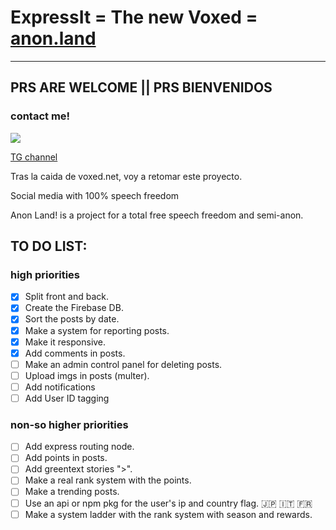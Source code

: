 # ExpressIt = The new Voxed = [anon.land](http://anon.land/)

---

## PRS ARE WELCOME || PRS BIENVENIDOS

### contact me!
[![](https://telegram.com.es/wp-content/uploads/2018/02/telegram.png)](https://t.me/grunt1234)


[TG channel](https://t.me/newvoxed4)



Tras la caida de voxed.net, voy a retomar este proyecto.

Social media with 100% speech freedom

Anon Land! is a project for a total free speech freedom and semi-anon.

## TO DO LIST:

### high priorities
- [x] Split front and back.
- [x] Create the Firebase DB.
- [x] Sort the posts by date.
- [x] Make a system for reporting posts.
- [x] Make it responsive.
- [x] Add comments in posts.
- [ ] Make an admin control panel for deleting posts.
- [ ] Upload imgs in posts (multer).
- [ ] Add notifications
- [ ] Add User ID tagging
### non-so higher priorities
- [ ] Add express routing node.
- [ ] Add points in posts.
- [ ] Add greentext stories ">".
- [ ] Make a real rank system with the points.
- [ ] Make a trending posts.
- [ ] Use an api or npm pkg for the user's ip and country flag. :jp: :it: :fr:
- [ ] Make a system ladder with the rank system with season and rewards.
